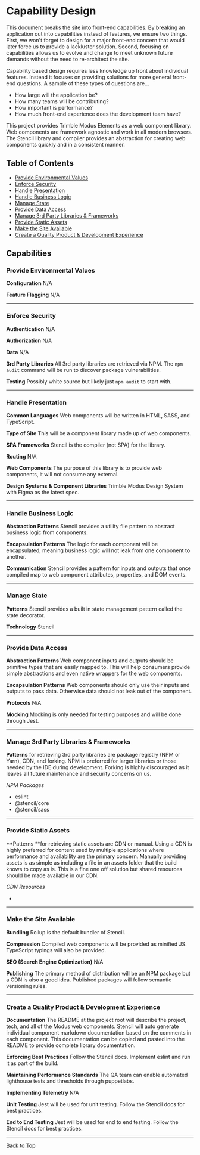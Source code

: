 # Capability Design

This document breaks the site into front-end capabilities. By breaking an application out into capabilities instead of features, we ensure two things. First, we won't forget to design for a major front-end concern that would later force us to provide a lackluster solution. Second, focusing on capabilities allows us to evolve and change to meet unknown future demands without the need to re-architect the site.

Capability based design requires less knowledge up front about individual features. Instead it focuses on providing solutions for more general front-end questions. A sample of these types of questions are...

- How large will the application be? 
- How many teams will be contributing?
- How important is performance?
- How much front-end experience does the development team have?

This project provides Trimble Modus Elements as a web component library. Web components are framework agnostic and work in all modern browsers. The Stencil library and compiler provides an abstraction for creating web components quickly and in a consistent manner.

## Table of Contents

- [Provide Environmental Values](#provide-environmental-values)
- [Enforce Security](#enforce-security)
- [Handle Presentation](#handle-presentation)
- [Handle Business Logic](#handle-business-logic)
- [Manage State](#manage-state)
- [Provide Data Access](#provide-data-access)
- [Manage 3rd Party Libraries & Frameworks](#manage-3rd-party-libraries-&-frameworks)
- [Provide Static Assets](#provide-static-assets)
- [Make the Site Available](#make-the-site-available)
- [Create a Quality Product & Development Experience](#create-a-quality-product-&-development-experience)

## Capabilities

### Provide Environmental Values

**Configuration** N/A

**Feature Flagging** N/A

------

### Enforce Security

**Authentication** N/A

**Authorization** N/A

**Data** N/A

**3rd Party Libraries** All 3rd party libraries are retrieved via NPM. The `npm audit` command will be run to discover package vulnerabilities.

**Testing** Possibly white source but likely just `npm audit` to start with.

------

### Handle Presentation

**Common Languages** Web components will be written in HTML, SASS, and TypeScript.

**Type of Site** This will be a component library made up of web components.

**SPA Frameworks** Stencil is the compiler (not SPA) for the library.

**Routing** N/A

**Web Components** The purpose of this library is to provide web components, it will not consume any external.

**Design Systems & Component Libraries** Trimble Modus Design System with Figma as the latest spec.

------

### Handle Business Logic

**Abstraction Patterns** Stencil provides a utility file pattern to abstract business logic from components.

**Encapsulation Patterns** The logic for each component will be encapsulated, meaning business logic will not leak from one component to another.

**Communication** Stencil provides a pattern for inputs and outputs that once compiled map to web component attributes, properties, and DOM events.

------

### Manage State

**Patterns** Stencil provides a built in state management pattern called the state decorator.

**Technology** Stencil

------

### Provide Data Access

**Abstraction Patterns** Web component inputs and outputs should be primitive types that are easily mapped to. This will help consumers provide simple abstractions and even native wrappers for the web components.

**Encapsulation Patterns** Web components should only use their inputs and outputs to pass data. Otherwise data should not leak out of the component.

**Protocols** N/A

**Mocking** Mocking is only needed for testing purposes and will be done through Jest.

------

### Manage 3rd Party Libraries & Frameworks

**Patterns** for retrieving 3rd party libraries are package registry (NPM or Yarn), CDN, and forking. NPM is preferred for larger libraries or those needed by the IDE during development. Forking is highly discouraged as it leaves all future maintenance and security concerns on us.

*NPM Packages*

- eslint
- @stencil/core
- @stencil/sass

------

### Provide Static Assets

**Patterns **for retrieving static assets are CDN or manual. Using a CDN is highly preferred for content used by multiple applications where performance and availability are the primary concern. Manually providing assets is as simple as including a file in an assets folder that the build knows to copy as is. This is a fine one off solution but shared resources should be made available in our CDN.

*CDN Resources*

- 

------

### Make the Site Available

**Bundling** Rollup is the default bundler of Stencil.

**Compression** Compiled web components will be provided as minified JS. TypeScript typings will also be provided.

**SEO (Search Engine Optimization)** N/A

**Publishing** The primary method of distribution will be an NPM package but a CDN is also a good idea. Published packages will follow semantic versioning rules.

------

### Create a Quality Product & Development Experience

**Documentation** The README at the project root will describe the project, tech, and all of the Modus web components. Stencil will auto generate individual component markdown documentation based on the comments in each component. This documentation can be copied and pasted into the README to provide complete library documentation.

**Enforcing Best Practices** Follow the Stencil docs. Implement eslint and run it as part of the build.

**Maintaining Performance Standards** The QA team can enable automated lighthouse tests and thresholds through puppetlabs.

**Implementing Telemetry** N/A

**Unit Testing** Jest will be used for unit testing. Follow the Stencil docs for best practices.

**End to End Testing** Jest will be used for end to end testing. Follow the Stencil docs for best practices.

------

[Back to Top](#capability-design)